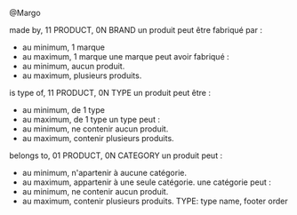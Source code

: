 @Margo

made by, 11 PRODUCT, 0N BRAND
un produit peut être fabriqué par :
- au minimum, 1 marque
- au maximum, 1 marque
une marque peut avoir fabriqué :
- au minimum, aucun produit.
- au maximum, plusieurs produits.

is type of, 11 PRODUCT, 0N TYPE
un produit peut être :
- au minimum, de 1 type
- au maximum, de 1 type
un type peut :
- au minimum, ne contenir aucun produit.
- au maximum, contenir plusieurs produits.

belongs to, 01 PRODUCT, 0N CATEGORY
un produit peut :
- au minimum, n'apartenir à aucune catégorie.
- au maximum, appartenir à une seule catégorie.
une catégorie peut :
- au minimum, ne contenir aucun produit.
- au maximum, contenir plusieurs produits.
TYPE: type name, footer order
